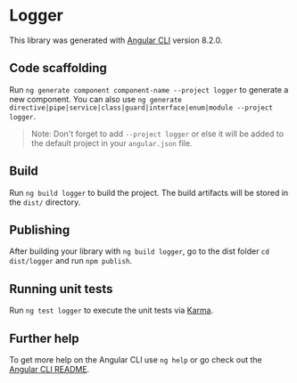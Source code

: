 # Logger

This library was generated with [Angular CLI](https://github.com/angular/angular-cli) version 8.2.0.

## Code scaffolding

Run `ng generate component component-name --project logger` to generate a new component. You can also use `ng generate directive|pipe|service|class|guard|interface|enum|module --project logger`.
> Note: Don't forget to add `--project logger` or else it will be added to the default project in your `angular.json` file. 

## Build

Run `ng build logger` to build the project. The build artifacts will be stored in the `dist/` directory.

## Publishing

After building your library with `ng build logger`, go to the dist folder `cd dist/logger` and run `npm publish`.

## Running unit tests

Run `ng test logger` to execute the unit tests via [Karma](https://karma-runner.github.io).

## Further help

To get more help on the Angular CLI use `ng help` or go check out the [Angular CLI README](https://github.com/angular/angular-cli/blob/master/README.md).
